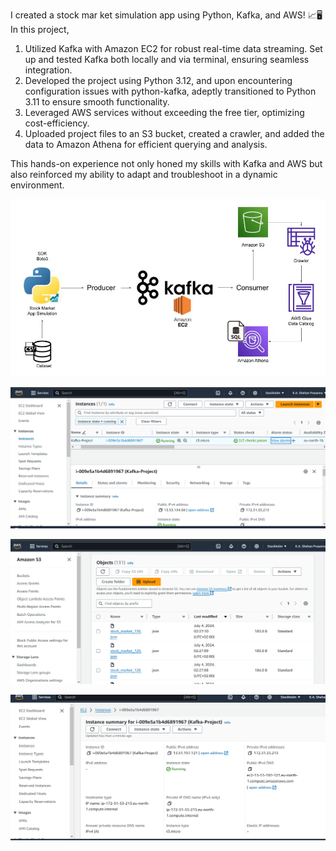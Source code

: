 I created a stock mar
ket simulation app using Python, Kafka, and AWS! 📈🖥️
In this project, 

1. Utilized Kafka with Amazon EC2 for robust real-time data streaming.
Set up and tested Kafka both locally and via terminal, ensuring seamless integration.
2. Developed the project using Python 3.12, and upon encountering configuration issues with python-kafka, adeptly transitioned to Python 3.11 to ensure smooth functionality.
3. Leveraged AWS services without exceeding the free tier, optimizing cost-efficiency.
4. Uploaded project files to an S3 bucket, created a crawler, and added the data to Amazon Athena for efficient querying and analysis.

This hands-on experience not only honed my skills with Kafka and AWS but also reinforced my ability to adapt and troubleshoot in a dynamic environment.












![Architecture.jpg](img/Architecture.jpg)

![1.png](img/1.png)

![2.png](img/2.png)

![3.png](img/3.png)